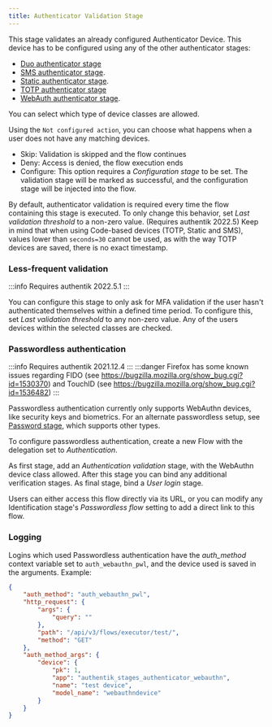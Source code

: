 ```yaml
---
title: Authenticator Validation Stage
---
```


This stage validates an already configured Authenticator Device. This device has to be configured using any of the other authenticator stages:

-   [Duo authenticator stage](../authenticator_duo/)
-   [SMS authenticator stage](../authenticator_sms/).
-   [Static authenticator stage](../authenticator_static/).
-   [TOTP authenticator stage](../authenticator_totp/)
-   [WebAuth authenticator stage](../authenticator_webauthn/).

You can select which type of device classes are allowed.

Using the `Not configured action`, you can choose what happens when a user does not have any matching devices.

-   Skip: Validation is skipped and the flow continues
-   Deny: Access is denied, the flow execution ends
-   Configure: This option requires a _Configuration stage_ to be set. The validation stage will be marked as successful, and the configuration stage will be injected into the flow.

By default, authenticator validation is required every time the flow containing this stage is executed. To only change this behavior, set _Last validation threshold_ to a non-zero value. (Requires authentik 2022.5)
Keep in mind that when using Code-based devices (TOTP, Static and SMS), values lower than `seconds=30` cannot be used, as with the way TOTP devices are saved, there is no exact timestamp.

### Less-frequent validation

:::info
Requires authentik 2022.5.1
:::

You can configure this stage to only ask for MFA validation if the user hasn't authenticated themselves within a defined time period. To configure this, set _Last validation threshold_ to any non-zero value. Any of the users devices within the selected classes are checked.

### Passwordless authentication

:::info
Requires authentik 2021.12.4
:::
:::danger
Firefox has some known issues regarding FIDO (see https://bugzilla.mozilla.org/show_bug.cgi?id=1530370) and TouchID (see https://bugzilla.mozilla.org/show_bug.cgi?id=1536482)
:::

Passwordless authentication currently only supports WebAuthn devices, like security keys and biometrics. For an alternate passwordless setup, see [Password stage](../password/index.md#passwordless-login), which supports other types.

To configure passwordless authentication, create a new Flow with the delegation set to _Authentication_.

As first stage, add an _Authentication validation_ stage, with the WebAuthn device class allowed.
After this stage you can bind any additional verification stages.
As final stage, bind a _User login_ stage.

Users can either access this flow directly via its URL, or you can modify any Identification stage's _Passwordless flow_ setting to add a direct link to this flow.

### Logging

Logins which used Passwordless authentication have the _auth_method_ context variable set to `auth_webauthn_pwl`, and the device used is saved in the arguments. Example:

```json
{
    "auth_method": "auth_webauthn_pwl",
    "http_request": {
        "args": {
            "query": ""
        },
        "path": "/api/v3/flows/executor/test/",
        "method": "GET"
    },
    "auth_method_args": {
        "device": {
            "pk": 1,
            "app": "authentik_stages_authenticator_webauthn",
            "name": "test device",
            "model_name": "webauthndevice"
        }
    }
}
```
